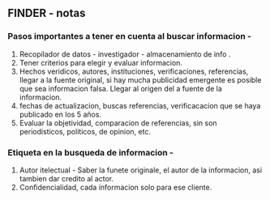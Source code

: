 ## FINDER - notas

### Pasos importantes a tener en cuenta al buscar informacion -

1. Recopilador de datos - investigador - almacenamiento de info .
2. Tener criterios para elegir y evaluar informacion.
3. Hechos veridicos, autores, instituciones, verificaciones, referencias, llegar a la fuente original,
si hay mucha publicidad emergente es posible que sea informacion falsa. Llegar al origen del a fuente de la 
informacion. 
4. fechas de actualizacion, buscas referencias, verificacacion que se haya publicado en los 5 años.
5. Evaluar la objetividad, comparacion de referencias, sin son periodisticos, politicos, de opinion, etc.

### Etiqueta en la busqueda de informacion -

1. Autor itelectual - Saber la funete originale, el autor de la informacion, asi tambien dar credito al actor.
2. Confidencialidad, cada informacion solo para ese cliente.